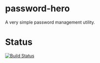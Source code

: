 # password-hero
A very simple password management utility.

# Status
[![Build Status](https://travis-ci.org/robertjgtoth/password-hero.svg?branch=master)](https://travis-ci.org/robertjgtoth/password-hero)
